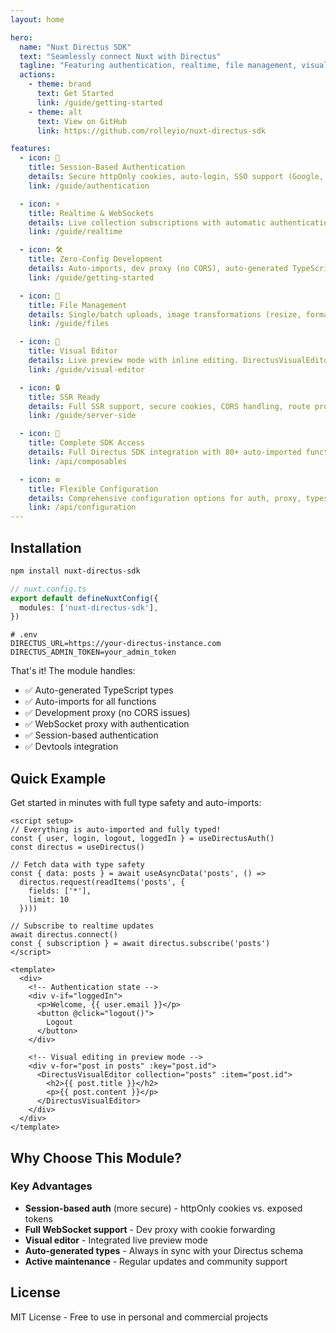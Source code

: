 ```yaml
---
layout: home

hero:
  name: "Nuxt Directus SDK"
  text: "Seamlessly connect Nuxt with Directus"
  tagline: "Featuring authentication, realtime, file management, visual editing and more"
  actions:
    - theme: brand
      text: Get Started
      link: /guide/getting-started
    - theme: alt
      text: View on GitHub
      link: https://github.com/rolleyio/nuxt-directus-sdk

features:
  - icon: 🔐
    title: Session-Based Authentication
    details: Secure httpOnly cookies, auto-login, SSO support (Google, GitHub, etc.), password reset, user management - all handled automatically
    link: /guide/authentication

  - icon: ⚡
    title: Realtime & WebSockets
    details: Live collection subscriptions with automatic authentication. Dev proxy handles WebSocket connections with cookie forwarding
    link: /guide/realtime

  - icon: 🛠️
    title: Zero-Config Development
    details: Auto-imports, dev proxy (no CORS), auto-generated TypeScript types, Directus admin in DevTools - everything just works
    link: /guide/getting-started

  - icon: 📁
    title: File Management
    details: Single/batch uploads, image transformations (resize, format, quality), smart URL generation with parameters
    link: /guide/files

  - icon: 🎨
    title: Visual Editor
    details: Live preview mode with inline editing. DirectusVisualEditor component activates with ?preview=true query parameter
    link: /guide/visual-editor

  - icon: 🔒
    title: SSR Ready
    details: Full SSR support, secure cookies, CORS handling, route protection, type-safe server utilities, and security best practices
    link: /guide/server-side

  - icon: 🚀
    title: Complete SDK Access
    details: Full Directus SDK integration with 80+ auto-imported functions, deep queries, relationship expansion, and type safety
    link: /api/composables

  - icon: ⚙️
    title: Flexible Configuration
    details: Comprehensive configuration options for auth, proxy, types, devtools, and more - customize everything to your needs
    link: /api/configuration
---
```


## Installation

```bash
npm install nuxt-directus-sdk
```

```typescript
// nuxt.config.ts
export default defineNuxtConfig({
  modules: ['nuxt-directus-sdk'],
})
```

```env
# .env
DIRECTUS_URL=https://your-directus-instance.com
DIRECTUS_ADMIN_TOKEN=your_admin_token
```

That's it! The module handles:
- ✅ Auto-generated TypeScript types
- ✅ Auto-imports for all functions
- ✅ Development proxy (no CORS issues)
- ✅ WebSocket proxy with authentication
- ✅ Session-based authentication
- ✅ Devtools integration

## Quick Example

Get started in minutes with full type safety and auto-imports:

```vue
<script setup>
// Everything is auto-imported and fully typed!
const { user, login, logout, loggedIn } = useDirectusAuth()
const directus = useDirectus()

// Fetch data with type safety
const { data: posts } = await useAsyncData('posts', () =>
  directus.request(readItems('posts', {
    fields: ['*'],
    limit: 10
  })))

// Subscribe to realtime updates
await directus.connect()
const { subscription } = await directus.subscribe('posts')
</script>

<template>
  <div>
    <!-- Authentication state -->
    <div v-if="loggedIn">
      <p>Welcome, {{ user.email }}</p>
      <button @click="logout()">
        Logout
      </button>
    </div>

    <!-- Visual editing in preview mode -->
    <div v-for="post in posts" :key="post.id">
      <DirectusVisualEditor collection="posts" :item="post.id">
        <h2>{{ post.title }}</h2>
        <p>{{ post.content }}</p>
      </DirectusVisualEditor>
    </div>
  </div>
</template>
```

## Why Choose This Module?

### Key Advantages
- **Session-based auth** (more secure) - httpOnly cookies vs. exposed tokens
- **Full WebSocket support** - Dev proxy with cookie forwarding
- **Visual editor** - Integrated live preview mode
- **Auto-generated types** - Always in sync with your Directus schema
- **Active maintenance** - Regular updates and community support

## License

MIT License - Free to use in personal and commercial projects
